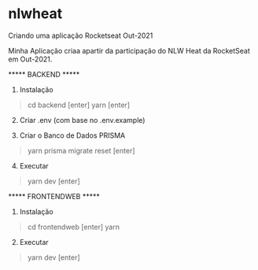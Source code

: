 # nlwheat
Criando uma aplicação Rocketseat Out-2021

Minha Aplicação criaa apartir da participação do NLW Heat da RocketSeat em Out-2021.

***** BACKEND *****
1. Instalação
> cd backend [enter]
> yarn [enter]

2. Criar .env (com base no .env.example)

3. Criar o Banco de Dados PRISMA
> yarn prisma migrate reset [enter]

4. Executar
> yarn dev [enter]

***** FRONTENDWEB *****
1. Instalação
> cd frontendweb [enter]
> yarn

2. Executar
>yarn dev [enter]



